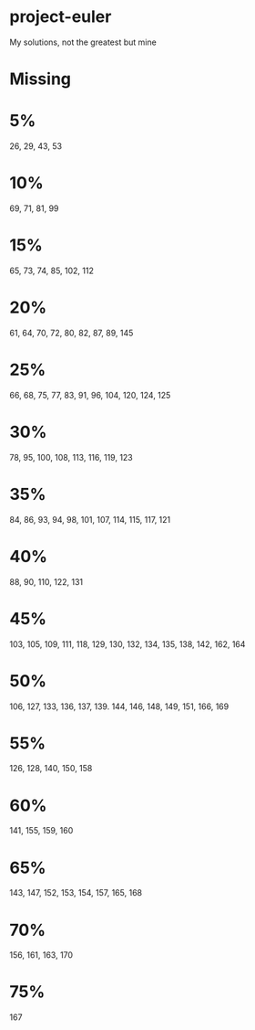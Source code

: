 # project-euler

My solutions, not the greatest but mine

# Missing

# 5%

26, 29, 43, 53

# 10%

69, 71, 81, 99

# 15%

65, 73, 74, 85, 102, 112

# 20%

61, 64, 70, 72, 80, 82, 87, 89, 145

# 25%

66, 68, 75, 77, 83, 91, 96, 104, 120, 124, 125

# 30%

78, 95, 100, 108, 113, 116, 119, 123

# 35%

84, 86, 93, 94, 98, 101, 107, 114, 115, 117, 121

# 40%

88, 90, 110, 122, 131

# 45%

103, 105, 109, 111, 118, 129, 130, 132, 134, 135, 138, 142, 162, 164

# 50%

106, 127, 133, 136, 137, 139. 144, 146, 148, 149, 151, 166, 169

# 55%

126, 128, 140, 150, 158

# 60%

141, 155, 159, 160

# 65%

143, 147, 152, 153, 154, 157, 165, 168

# 70%

156, 161, 163, 170

# 75%

167
